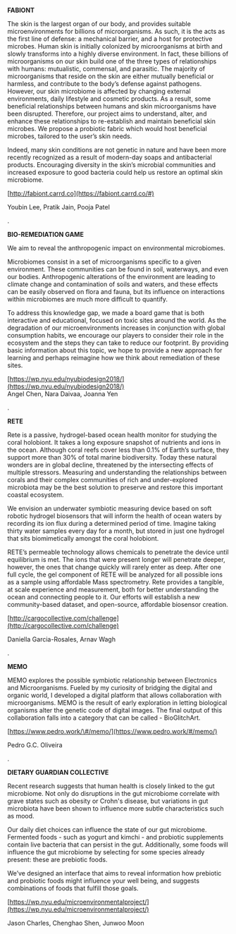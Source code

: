 **FABIONT**

The skin is the largest organ of our body, and provides suitable microenvironments for billions of microorganisms. As such, it is the acts as the first line of defense: a mechanical barrier, and a host for protective microbes. Human skin is initially colonized by microorganisms at birth and slowly transforms into a highly diverse environment. In fact, these billions of microorganisms on our skin build one of the three types of relationships with humans: mutualistic, commensal, and parasitic. The majority of microorganisms that reside on the skin are either mutually beneficial or harmless, and contribute to the body’s defense against pathogens. However, our skin microbiome is affected by changing external environments, daily lifestyle and cosmetic products. As a result, some beneficial relationships between humans and skin microorganisms have been disrupted. Therefore, our project aims to understand, alter, and enhance these relationships to re-establish and maintain beneficial skin microbes. We propose a probiotic fabric which would host beneficial microbes, tailored to the user’s skin needs.

Indeed, many skin conditions are not genetic in nature and have been more recently recognized as a result of modern-day soaps and antibacterial products. Encouraging diversity in the skin’s microbial communities and increased exposure to good bacteria could help us restore an optimal skin microbiome.

[http://fabiont.carrd.co](https://fabiont.carrd.co/#)

Youbin Lee, Pratik Jain, Pooja Patel

.

**BIO-REMEDIATION GAME**

We aim to reveal the anthropogenic impact on environmental microbiomes.

Microbiomes consist in a set of microorganisms specific to a given environment. These communities can be found in soil, waterways, and even our bodies. Anthropogenic alterations of the environment are leading to climate change and contamination of soils and waters, and these effects can be easily observed on flora and fauna, but its influence on interactions within microbiomes are much more difficult to quantify.

To address this knowledge gap, we made a board game that is both interactive and educational, focused on toxic sites around the world. As the degradation of our microenvironments increases in conjunction with global consumption habits, we encourage our players to consider their role in the ecosystem and the steps they can take to reduce our footprint. By providing basic information about this topic, we hope to provide a new approach for learning and perhaps reimagine how we think about remediation of these sites.

[https://wp.nyu.edu/nyubiodesign2018/](https://wp.nyu.edu/nyubiodesign2018/)  
Angel Chen, Nara Daivaa, Joanna Yen

.

**RETE**

Rete is a passive, hydrogel-based ocean health monitor for studying the coral holobiont. It takes a long exposure snapshot of nutrients and ions in the ocean. Although coral reefs cover less than 0.1% of Earth’s surface, they support more than 30% of total marine biodiversity. Today these natural wonders are in global decline, threatened by the intersecting effects of multiple stressors. Measuring and understanding the relationships between corals and their complex communities of rich and under-explored microbiota may be the best solution to preserve and restore this important coastal ecosystem.

We envision an underwater symbiotic measuring device based on soft robotic hydrogel biosensors that will inform the health of ocean waters by recording its ion flux during a determined period of time. Imagine taking thirty water samples every day for a month, but stored in just one hydrogel that sits biomimetically amongst the coral holobiont.

RETE’s permeable technology allows chemicals to penetrate the device until equilibrium is met. The ions that were present longer will penetrate deeper, however, the ones that change quickly will rarely enter as deep. After one full cycle, the gel component of RETE will be analyzed for all possible ions as a sample using affordable Mass spectrometry. Rete provides a tangible, at scale experience and measurement, both for better understanding the ocean and connecting people to it. Our efforts will establish a new community-based dataset, and open-source, affordable biosensor creation.

[http://cargocollective.com/challenge](http://cargocollective.com/challenge)

Daniella Garcia-Rosales, Arnav Wagh

.

**MEMO**

MEMO explores the possible symbiotic relationship between Electronics and Microorganisms. Fueled by my curiosity of bridging the digital and organic world, I developed a digital platform that allows collaboration with microorganisms. MEMO is the result of early exploration in letting biological organisms alter the genetic code of digital images. The final output of this collaboration falls into a category that can be called - BioGlitchArt.

[https://www.pedro.work/\#/memo/](https://www.pedro.work/#/memo/)

Pedro G.C. Oliveira

.

**DIETARY GUARDIAN COLLECTIVE**

Recent research suggests that human health is closely linked to the gut microbiome. Not only do disruptions in the gut microbiome correlate with grave states such as obesity or Crohn's disease, but variations in gut microbiota have been shown to influence more subtle characteristics such as mood.

Our daily diet choices can influence the state of our gut microbiome. Fermented foods - such as yogurt and kimchi - and probiotic supplements contain live bacteria that can persist in the gut. Additionally, some foods will influence the gut microbiome by selecting for some species already present: these are prebiotic foods.

We’ve designed an interface that aims to reveal information how prebiotic and probiotic foods might influence your well being, and suggests combinations of foods that fulfill those goals.

[https://wp.nyu.edu/microenvironmentalproject/](https://wp.nyu.edu/microenvironmentalproject/)

Jason Charles, Chenghao Shen, Junwoo Moon

